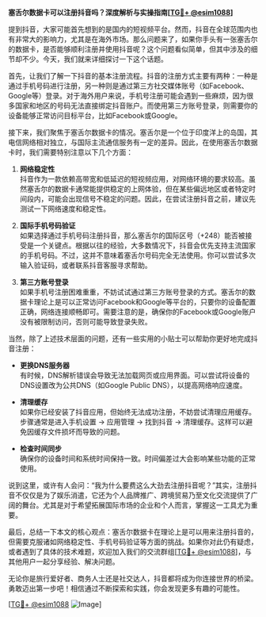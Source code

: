 **塞舌尔数据卡可以注册抖音吗？深度解析与实操指南[[TG💪+ @esim1088](https://t.me/s/esim1088)]**

提到抖音，大家可能首先想到的是国内的短视频平台。然而，抖音在全球范围内也有非常大的影响力，尤其是在海外市场。那么问题来了，如果你手头有一张塞舌尔的数据卡，是否能够顺利注册并使用抖音呢？这个问题看似简单，但其中涉及的细节却不少。今天，我们就来详细探讨一下这个话题。

首先，让我们了解一下抖音的基本注册流程。抖音的注册方式主要有两种：一种是通过手机号码进行注册，另一种则是通过第三方社交媒体账号（如Facebook、Google等）登录。对于海外用户来说，手机号注册可能会遇到一些麻烦，因为很多国家和地区的号码无法直接绑定抖音账户。而使用第三方账号登录，则需要你的设备能够正常访问目标平台，比如Facebook或Google。

接下来，我们聚焦于塞舌尔数据卡的情况。塞舌尔是一个位于印度洋上的岛国，其电信网络相对独立，与国际主流通信服务有一定的差异。因此，在使用塞舌尔数据卡时，我们需要特别注意以下几个方面：

1. **网络稳定性**  
   抖音作为一款依赖高带宽和低延迟的短视频应用，对网络环境的要求较高。虽然塞舌尔的数据卡通常能提供稳定的上网体验，但在某些偏远地区或者特定时间段内，可能会出现信号不稳定的问题。因此，在尝试注册抖音之前，建议先测试一下网络速度和稳定性。

2. **国际手机号码验证**  
   如果选择通过手机号码注册抖音，那么塞舌尔的国际区号（+248）能否被接受是一个关键点。根据以往的经验，大多数情况下，抖音会优先支持主流国家的手机号码。不过，这并不意味着塞舌尔号码完全无法使用。你可以尝试多次输入验证码，或者联系抖音客服寻求帮助。

3. **第三方账号登录**  
   如果手机号注册困难重重，不妨试试通过第三方账号登录的方式。塞舌尔的数据卡理论上是可以正常访问Facebook和Google等平台的，只要你的设备配置正确，网络连接顺畅即可。需要注意的是，确保你的Facebook或Google账户没有被限制访问，否则可能导致登录失败。

当然，除了上述技术层面的问题，还有一些实用的小贴士可以帮助你更好地完成抖音注册：

- **更换DNS服务器**  
  有时候，DNS解析错误会导致无法加载网页或应用界面。可以尝试将设备的DNS设置改为公共DNS（如Google Public DNS），以提高网络响应速度。
  
- **清理缓存**  
  如果你已经安装了抖音应用，但始终无法成功注册，不妨尝试清理应用缓存。步骤通常是进入手机设置 -> 应用管理 -> 找到抖音 -> 清理缓存。这样可以避免因缓存文件损坏而导致的问题。

- **检查时间同步**  
  确保你的设备时间和系统时间保持一致。时间偏差过大会影响某些功能的正常使用。

说到这里，或许有人会问：“我为什么要费这么大劲去注册抖音呢？”其实，注册抖音不仅仅是为了娱乐消遣，它还为个人品牌推广、跨境贸易乃至文化交流提供了广阔的舞台。尤其是对于希望拓展国际市场的企业和个人而言，掌握这一工具尤为重要。

最后，总结一下本文的核心观点：塞舌尔数据卡在理论上是可以用来注册抖音的，但需要克服诸如网络稳定性、手机号码验证等方面的挑战。如果你对此仍有疑虑，或者遇到了具体的技术难题，欢迎加入我们的交流群组[[TG💪+ @esim1088](https://t.me/s/esim1088)]，与其他用户一起分享经验、解决问题。

无论你是旅行爱好者、商务人士还是社交达人，抖音都将成为你连接世界的桥梁。勇敢迈出第一步吧！相信通过不断探索和实践，你会发现更多有趣的可能性。

[[TG💪+ @esim1088](https://t.me/s/esim1088) ![Image](https://i.postimg.cc/4NQfJmqS/Snipaste-2025-05-13-00-14-12.png)]